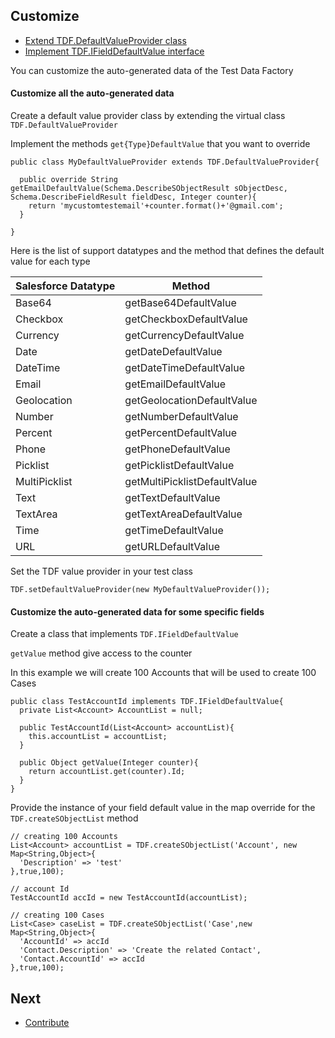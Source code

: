 ## Customize

* [Extend TDF.DefaultValueProvider class](#customize-all-the-auto-generated-data)
* [Implement TDF.IFieldDefaultValue interface](#customize-the-auto-generated-data-for-some-specific-fields)

You can customize the auto-generated data of the Test Data Factory 

#### Customize all the auto-generated data

Create a default value provider class by extending the virtual class ``TDF.DefaultValueProvider`` 

Implement the methods ``get{Type}DefaultValue`` that you want to override

  ```apex
  public class MyDefaultValueProvider extends TDF.DefaultValueProvider{

    public override String getEmailDefaultValue(Schema.DescribeSObjectResult sObjectDesc, Schema.DescribeFieldResult fieldDesc, Integer counter){
      return 'mycustomtestemail'+counter.format()+'@gmail.com';
    }

  }
  ```
 
 Here is the list of support datatypes and the method that defines the default value for each type

| Salesforce    Datatype | Method                       |
|------------------------|------------------------------|
| Base64                 | getBase64DefaultValue        |
| Checkbox               | getCheckboxDefaultValue      |
| Currency               | getCurrencyDefaultValue      |
| Date                   | getDateDefaultValue          |
| DateTime               | getDateTimeDefaultValue      |
| Email                  | getEmailDefaultValue         |
| Geolocation            | getGeolocationDefaultValue   |
| Number                 | getNumberDefaultValue        |
| Percent                | getPercentDefaultValue       |
| Phone                  | getPhoneDefaultValue         |
| Picklist               | getPicklistDefaultValue      |
| MultiPicklist          | getMultiPicklistDefaultValue |
| Text                   | getTextDefaultValue          |
| TextArea               | getTextAreaDefaultValue      |
| Time                   | getTimeDefaultValue          |
| URL                    | getURLDefaultValue           |
 
  Set the TDF value provider in your test class 
  
  ```apex
  TDF.setDefaultValueProvider(new MyDefaultValueProvider());
  ```
 
  
 #### Customize the auto-generated data for some specific fields
 
 Create a class that implements ``TDF.IFieldDefaultValue`` 
 
 ``getValue`` method give access to the counter
 
 In this example we will create 100 Accounts that will be used to create 100 Cases 
  
  ```apex
  public class TestAccountId implements TDF.IFieldDefaultValue{
    private List<Account> AccountList = null;

    public TestAccountId(List<Account> accountList){
      this.accountList = accountList;
    }

    public Object getValue(Integer counter){
      return accountList.get(counter).Id;
    }
  }
  ```
  Provide the instance of your field default value in the map override for the ``TDF.createSObjectList`` method
  
  ```apex
  // creating 100 Accounts
  List<Account> accountList = TDF.createSObjectList('Account', new Map<String,Object>{
    'Description' => 'test'
  },true,100);
  
  // account Id
  TestAccountId accId = new TestAccountId(accountList);
  
  // creating 100 Cases
  List<Case> caseList = TDF.createSObjectList('Case',new Map<String,Object>{
    'AccountId' => accId
    'Contact.Description' => 'Create the related Contact',
    'Contact.AccountId' => accId
  },true,100);
  ```

## Next

* [Contribute](CONTRIBUTE.md)

